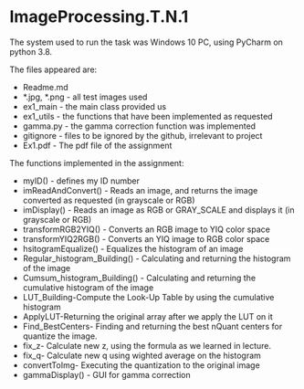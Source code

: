 # ImageProcessing.T.N.1

The system used to run the task was Windows 10 PC, using PyCharm on python 3.8.

The files appeared are:
* Readme.md 
* *.jpg, *.png - all test images used
* ex1_main - the main class provided us
* ex1_utils - the functions that have been implemented as requested
* gamma.py - the gamma correction function was implemented
* gitignore - files to be ignored by the github, irrelevant to project
* Ex1.pdf - The pdf file of the assignment

The functions implemented in the assignment:

* myID() - defines my ID number
* imReadAndConvert() - Reads an image, and returns the image converted as requested (in grayscale or RGB)
* imDisplay() - Reads an image as RGB or GRAY_SCALE and displays it (in grayscale or RGB)
* transformRGB2YIQ() - Converts an RGB image to YIQ color space
* transformYIQ2RGB() - Converts an YIQ image to RGB color space
* hsitogramEqualize() - Equalizes the histogram of an image
* Regular_histogram_Building() - Calculating and returning the histogram of the image
* Cumsum_histogram_Building() - Calculating and returning the cumulative histogram of the image
* LUT_Building-Compute the Look-Up Table by using the cumulative histogram
* ApplyLUT-Returning the original array after we apply the LUT on it
* Find_BestCenters- Finding and returning the best nQuant centers for quantize the image.
* fix_z-  Calculate new z, using the formula as we learned in lecture.
* fix_q- Calculate new q using wighted average on the histogram
* convertToImg- Executing the quantization to the original image 
* gammaDisplay() - GUI for gamma correction
